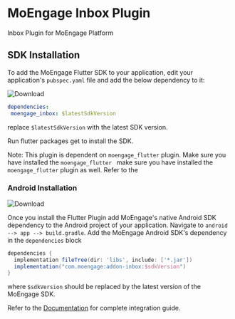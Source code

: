 # MoEngage Inbox Plugin

Inbox Plugin for MoEngage Platform

## SDK Installation

To add the MoEngage Flutter SDK to your application, edit your application's `pubspec.yaml` file and add the below dependency to it:

![Download](https://img.shields.io/pub/v/moengage_inbox.svg)

```yaml
dependencies:
 moengage_inbox: $latestSdkVersion
```
replace `$latestSdkVersion` with the latest SDK version.

Run flutter packages get to install the SDK.
 
 Note: This plugin is dependent on `moengage_flutter` plugin. Make sure you have installed the `moengage_flutter
 ` make sure you have installed the `moengage_flutter` plugin as well. Refer to the 
 
 ### Android Installation
 
 ![Download](https://api.bintray.com/packages/moengage/android-sdk/addon-inbox/images/download.svg)

 
  Once you install the Flutter Plugin add MoEngage's native Android SDK dependency to the Android project of your application.
  Navigate to `android --> app --> build.gradle`. Add the MoEngage Android SDK's dependency in the `dependencies` block
  
  ```groovy
  dependencies {
    implementation fileTree(dir: 'libs', include: ['*.jar'])
    implementation("com.moengage:addon-inbox:$sdkVersion")
}
  ```
where `$sdkVersion` should be replaced by the latest version of the MoEngage SDK.

Refer to the [Documentation](https://docs.moengage.com/docs/flutter-notification-center) for complete integration guide.